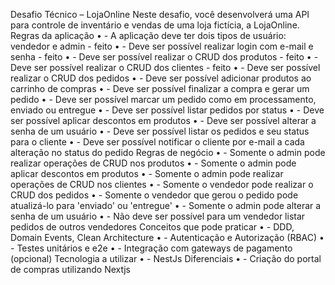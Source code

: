 Desafio Técnico – LojaOnline
Neste desafio, você desenvolverá uma API para controle de inventário e vendas de uma loja
fictícia, a LojaOnline.
Regras da aplicação
• - A aplicação deve ter dois tipos de usuário: vendedor e admin - feito
• - Deve ser possível realizar login com e-mail e senha - feito
• - Deve ser possível realizar o CRUD dos produtos - feito
• - Deve ser possível realizar o CRUD dos clientes - feito
• - Deve ser possível realizar o CRUD dos pedidos
• - Deve ser possível adicionar produtos ao carrinho de compras
• - Deve ser possível finalizar a compra e gerar um pedido
• - Deve ser possível marcar um pedido como em processamento, enviado ou entregue
• - Deve ser possível listar pedidos por status
• - Deve ser possível aplicar descontos em produtos
• - Deve ser possível alterar a senha de um usuário
• - Deve ser possível listar os pedidos e seu status para o cliente
• - Deve ser possível notificar o cliente por e-mail a cada alteração no status do pedido
Regras de negócio
• - Somente o admin pode realizar operações de CRUD nos produtos
• - Somente o admin pode aplicar descontos em produtos
• - Somente o admin pode realizar operações de CRUD nos clientes
• - Somente o vendedor pode realizar o CRUD dos pedidos
• - Somente o vendedor que gerou o pedido pode atualizá-lo para 'enviado' ou 'entregue'
• - Somente o admin pode alterar a senha de um usuário
• - Não deve ser possível para um vendedor listar pedidos de outros vendedores
Conceitos que pode praticar
• - DDD, Domain Events, Clean Architecture
• - Autenticação e Autorização (RBAC)
• - Testes unitários e e2e
• - Integração com gateways de pagamento (opcional)
Tecnologia a utilizar
• - NestJs
Diferenciais
• - Criação do portal de compras utilizando Nextjs